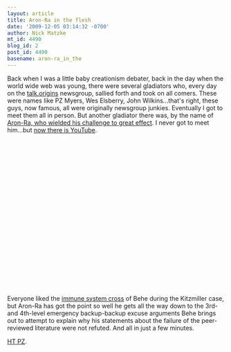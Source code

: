 ```yaml
---
layout: article
title: Aron-Ra in the flesh
date: '2009-12-05 03:14:32 -0700'
author: Nick Matzke
mt_id: 4490
blog_id: 2
post_id: 4490
basename: aron-ra_in_the
---
```

Back when I was a little baby creationism debater, back in the day when the world wide web was young, there were several gladiators who, every day on the [talk.origins](http://groups.google.com/group/talk.origins/topics) newsgroup, sallied forth and took on all comers.  These were names like PZ Myers, Wes Elsberry, John Wilkins...that's right, these guys, now famous, all were originally newsgroup junkies.  Eventually I got to meet them all in person.  But another gladiator there was, by the name of [Aron-Ra, who wielded his challenge to great effect](http://groups.google.com/groups/search?q=Aron-ra%2C+creationism+challenge&amp;btnG=Search&amp;sitesearch=).  I never got to meet him...but [now there is YouTube](http://www.youtube.com/watch?v=XpeHrkbx9LU&amp;feature=player_embedded).

<object width="425" height="344"><param name="movie" value="http://www.youtube.com/v/XpeHrkbx9LU&hl=en_US&fs=1&"><param name="allowFullScreen" value="true"><param name="allowscriptaccess" value="always"><embed src="http://www.youtube.com/v/XpeHrkbx9LU&hl=en_US&fs=1&" type="application/x-shockwave-flash" allowscriptaccess="always" allowfullscreen="true" width="425" height="344"></object>

Everyone liked the [immune system cross](http://www.ncselegacy.org/creationism/legal/annotated-bibliography-evolutionary-origin-vertebrate-immune) of Behe during the Kitzmiller case, but Aron-Ra has got the point so well he gets all the way down to the 3rd- and 4th-level emergency backup-backup excuse arguments Behe brings out to attempt to explain why his statements about the failure of the peer-reviewed literature were not refuted.  And all in just a few minutes.  

[HT PZ](http://scienceblogs.com/pharyngula/2009/12/dont_tug_on_supermans_cape.php).
